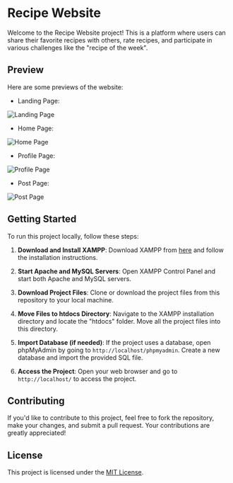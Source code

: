 # Recipe Website

Welcome to the Recipe Website project! This is a platform where users can share their favorite recipes with others, rate recipes, and participate in various challenges like the "recipe of the week". 

## Preview

Here are some previews of the website:

- Landing Page:

![Landing Page](https://user-images.githubusercontent.com/120566908/228054143-7d6ea601-01ee-40e3-a269-5853c5a7df81.png)

- Home Page:

![Home Page](https://user-images.githubusercontent.com/120566908/228054220-13a6b601-87b4-4b4c-a4f5-09b2be7e2d1b.png)

- Profile Page:

![Profile Page](https://user-images.githubusercontent.com/120566908/228054286-45cd46db-ee9f-477d-9ca5-3e36b9f3ae8a.png)

- Post Page:

![Post Page](https://user-images.githubusercontent.com/120566908/228054398-71eb6a89-ccc8-4c73-a75f-31604d86a0e3.png)

## Getting Started

To run this project locally, follow these steps:

1. **Download and Install XAMPP**: Download XAMPP from [here](https://www.apachefriends.org/index.html) and follow the installation instructions.

2. **Start Apache and MySQL Servers**: Open XAMPP Control Panel and start both Apache and MySQL servers.

3. **Download Project Files**: Clone or download the project files from this repository to your local machine.

4. **Move Files to htdocs Directory**: Navigate to the XAMPP installation directory and locate the "htdocs" folder. Move all the project files into this directory.

5. **Import Database (if needed)**: If the project uses a database, open phpMyAdmin by going to `http://localhost/phpmyadmin`. Create a new database and import the provided SQL file.

6. **Access the Project**: Open your web browser and go to `http://localhost/` to access the project.

## Contributing

If you'd like to contribute to this project, feel free to fork the repository, make your changes, and submit a pull request. Your contributions are greatly appreciated!

## License

This project is licensed under the [MIT License](LICENSE).
